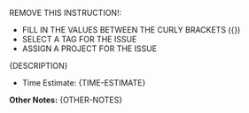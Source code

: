 REMOVE THIS INSTRUCTION!:
* FILL IN THE VALUES BETWEEN THE CURLY BRACKETS ({})
* SELECT A TAG FOR THE ISSUE
* ASSIGN A PROJECT FOR THE ISSUE

{DESCRIPTION} 

* Time Estimate: {TIME-ESTIMATE}

**Other Notes:**
{OTHER-NOTES}
